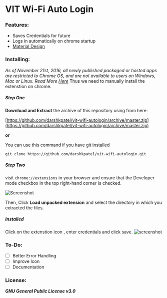 # VIT Wi-Fi Auto Login

### Features:
* Saves Credentials for future
* Logs in automatically on chrome startup
* [Material Design](http://materializecss.com)

### Installing:
*As of November 21st, 2016, all newly published packaged or hosted apps are restricted to Chrome OS, and are not available to users on Windows, Mac or Linux. Read More [Here](http://blog.chromium.org/2016/08/from-chrome-apps-to-web.html)*
Thus we need to manually install the extenstion on chrome. 

##### Step One
**Download and Extract** the archive of this repository using from here:

[https://github.com/darshkpatel/vit-wifi-autologin/archive/master.zip](https://github.com/darshkpatel/vit-wifi-autologin/archive/master.zip)

**or**

You can use this command if you have git installed 

`git clone https://github.com/darshkpatel/vit-wifi-autologin.git` 


##### Step Two
visit `chrome://extensions` in your browser and ensure that the Developer mode checkbox in the top right-hand corner is checked.

![Screenshot](https://user-images.githubusercontent.com/11258286/44358002-4ce50e00-a4d1-11e8-8710-a8377ea71634.png)

Then, Click **Load unpacked extension** and select the directory in which you extracted the files.

##### Installed
Click on the extenstion icon , enter credentials and click save.
![screenshot](https://user-images.githubusercontent.com/11258286/44358668-53748500-a4d3-11e8-976d-b19ef0208758.png)



### To-Do:
- [ ] Better Error Handling
- [ ] Improve Icon
- [ ] Documentation

### License:
 ***GNU General Public License v3.0***
